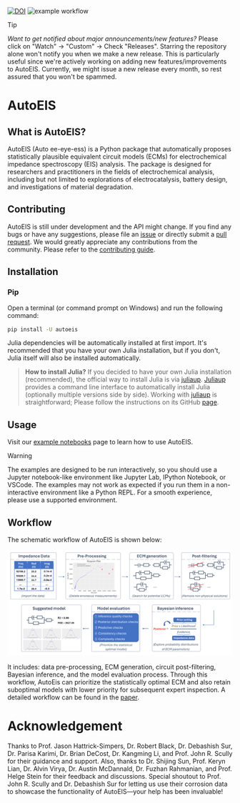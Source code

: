 [![DOI](https://joss.theoj.org/papers/10.21105/joss.06256/status.svg)](https://doi.org/10.21105/joss.06256)
![example workflow](https://github.com/AUTODIAL/AutoEIS/actions/workflows/nightly.yml/badge.svg)

> [!TIP]
> _Want to get notified about major announcements/new features?_ Please click on "Watch" -> "Custom" -> Check "Releases". Starring the repository alone won't notify you when we make a new release. This is particularly useful since we're actively working on adding new features/improvements to AutoEIS. Currently, we might issue a new release every month, so rest assured that you won't be spammed.

# AutoEIS

## What is AutoEIS?

AutoEIS (Auto ee-eye-ess) is a Python package that automatically proposes statistically plausible equivalent circuit models (ECMs) for electrochemical impedance spectroscopy (EIS) analysis. The package is designed for researchers and practitioners in the fields of electrochemical analysis, including but not limited to explorations of electrocatalysis, battery design, and investigations of material degradation.


## Contributing

AutoEIS is still under development and the API might change. If you find any bugs or have any suggestions, please file an [issue](https://github.com/AUTODIAL/AutoEIS/issues) or directly submit a [pull request](https://github.com/AUTODIAL/AutoEIS/pulls). We would greatly appreciate any contributions from the community. Please refer to the [contributing guide](https://github.com/AUTODIAL/AutoEIS/doc/contributing.md).

## Installation

### Pip

Open a terminal (or command prompt on Windows) and run the following command:

```bash
pip install -U autoeis
```

Julia dependencies will be automatically installed at first import. It's recommended that you have your own Julia installation, but if you don't, Julia itself will also be installed automatically.

> **How to install Julia?** If you decided to have your own Julia installation (recommended), the official way to install Julia is via [juliaup](https://github.com/JuliaLang/juliaup). [Juliaup](https://github.com/JuliaLang/juliaup) provides a command line interface to automatically install Julia (optionally multiple versions side by side). Working with [juliaup](https://github.com/JuliaLang/juliaup) is straightforward; Please follow the instructions on its GitHub [page](https://github.com/JuliaLang/juliaup).

## Usage

Visit our [example notebooks](https://autodial.github.io/AutoEIS/examples.html) page to learn how to use AutoEIS.

> [!WARNING]
> The examples are designed to be run interactively, so you should use a Jupyter notebook-like environment like Jupyter Lab, IPython Notebook, or VSCode. The examples may not work as expected if you run them in a non-interactive environment like a Python REPL. For a smooth experience, please use a supported environment.

## Workflow

The schematic workflow of AutoEIS is shown below:

![AutoEIS workflow](https://raw.githubusercontent.com/AUTODIAL/AutoEIS/develop/assets/workflow.png)

It includes: data pre-processing, ECM generation, circuit post-filtering, Bayesian inference, and the model evaluation process. Through this workflow, AutoEis can prioritize the statistically optimal ECM and also retain suboptimal models with lower priority for subsequent expert inspection. A detailed workflow can be found in the [paper](https://iopscience.iop.org/article/10.1149/1945-7111/aceab2/meta).

# Acknowledgement

Thanks to Prof. Jason Hattrick-Simpers, Dr. Robert Black, Dr. Debashish Sur, Dr. Parisa Karimi, Dr. Brian DeCost, Dr. Kangming Li, and Prof. John R. Scully for their guidance and support. Also, thanks to Dr. Shijing Sun, Prof. Keryn Lian, Dr. Alvin Virya, Dr. Austin McDannald, Dr. Fuzhan Rahmanian, and Prof. Helge Stein for their feedback and discussions. Special shoutout to Prof. John R. Scully and Dr. Debashish Sur for letting us use their corrosion data to showcase the functionality of AutoEIS—your help has been invaluable!
